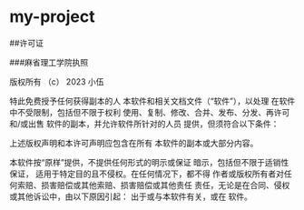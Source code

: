# my-project

##许可证

###麻省理工学院执照

版权所有 （c） 2023 小伍

特此免费授予任何获得副本的人
本软件和相关文档文件（“软件”），以处理
在软件中不受限制，包括但不限于权利
使用、复制、修改、合并、发布、分发、再许可和/或出售
软件的副本，并允许软件所针对的人员
提供，但须符合以下条件：

上述版权声明和本许可声明应包含在所有
本软件的副本或大部分内容。

本软件按“原样”提供，不提供任何形式的明示或保证
暗示，包括但不限于适销性保证，
适用于特定目的且不侵权。在任何情况下，都不得
作者或版权所有者对任何索赔、损害赔偿或其他索赔、损害赔偿或其他责任
责任，无论是在合同、侵权或其他诉讼中，由以下原因引起：
出于或与本软件有关，或在
软件。
